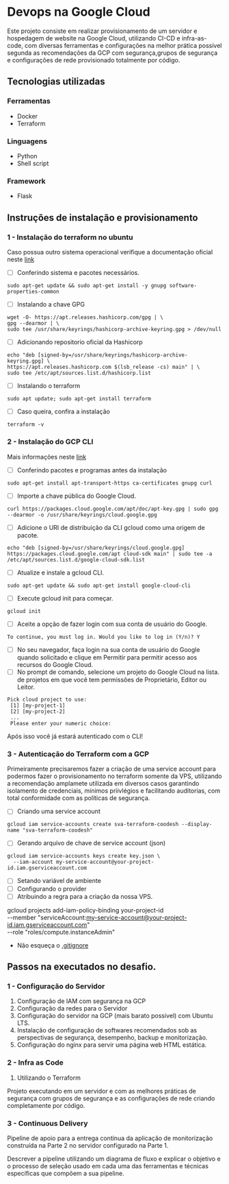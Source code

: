 # Devops na Google Cloud

Este projeto consiste em realizar provisionamento de um servidor e hospedagem de website na Google Cloud, utilizando CI-CD e infra-as-code, com diversas ferramentas e configurações na melhor prática possível segunda as recomendações da GCP com segurança,grupos de segurança e configurações de rede provisionado totalmente por código.

## Tecnologias utilizadas

### Ferramentas
- Docker
- Terraform

### Linguagens
- Python
- Shell script

### Framework
- Flask

## Instruções de instalação e provisionamento

### 1 - Instalação do terraform no ubuntu

Caso possua outro sistema operacional verifique a documentação oficial neste [link](https://developer.hashicorp.com/terraform/tutorials/aws-get-started/install-cli)
   
- [ ] Conferindo sistema e pacotes necessários.
```
sudo apt-get update && sudo apt-get install -y gnupg software-properties-common
```
- [ ] Instalando a chave GPG
```
wget -O- https://apt.releases.hashicorp.com/gpg | \
gpg --dearmor | \
sudo tee /usr/share/keyrings/hashicorp-archive-keyring.gpg > /dev/null
```
- [ ] Adicionando repositorio oficial da Hashicorp
```
echo "deb [signed-by=/usr/share/keyrings/hashicorp-archive-keyring.gpg] \
https://apt.releases.hashicorp.com $(lsb_release -cs) main" | \
sudo tee /etc/apt/sources.list.d/hashicorp.list
```
- [ ] Instalando o terraform
```
sudo apt update; sudo apt-get install terraform
```
- [ ] Caso queira, confira a instalação
```
terraform -v
```
### 2 - Instalação do GCP CLI

  Mais informações neste [link](https://cloud.google.com/sdk/docs/install-sdk?hl=pt-br&cloudshell=false#deb)

- [ ] Conferindo pacotes e programas antes da instalação
```
sudo apt-get install apt-transport-https ca-certificates gnupg curl
```
- [ ] Importe a chave pública do Google Cloud.
```
curl https://packages.cloud.google.com/apt/doc/apt-key.gpg | sudo gpg --dearmor -o /usr/share/keyrings/cloud.google.gpg
```
- [ ] Adicione o URI de distribuição da CLI gcloud como uma origem de pacote.
```
echo "deb [signed-by=/usr/share/keyrings/cloud.google.gpg] https://packages.cloud.google.com/apt cloud-sdk main" | sudo tee -a /etc/apt/sources.list.d/google-cloud-sdk.list
```
- [ ] Atualize e instale a gcloud CLI.
```
sudo apt-get update && sudo apt-get install google-cloud-cli
```
- [ ] Execute gcloud init para começar.
```
gcloud init
```
- [ ] Aceite a opção de fazer login com sua conta de usuário do Google.
```
To continue, you must log in. Would you like to log in (Y/n)? Y
```
- [ ] No seu navegador, faça login na sua conta de usuário do Google quando solicitado e clique em Permitir para permitir acesso aos recursos do Google Cloud.
- [ ] No prompt de comando, selecione um projeto do Google Cloud na lista. de projetos em que você tem permissões de Proprietário, Editor ou Leitor.
```
Pick cloud project to use:
 [1] [my-project-1]
 [2] [my-project-2]
 ...
 Please enter your numeric choice:
```

Após isso você já estará autenticado com o CLI!

### 3 - Autenticação do Terraform com a GCP

  Primeiramente precisaremos fazer a criação de uma service account para podermos fazer o provisionamento no terraform somente da VPS, utilizando a recomendação amplamete utilizada em diversos casos garantindo isolamento de credenciais, mínimos priivlégios e facilitando auditorias, com total conformidade com as políticas de segurança.

- [ ] Criando uma service account
```
gcloud iam service-accounts create sva-terraform-coodesh --display-name "sva-terraform-coodesh"
```
- [ ] Gerando arquivo de chave de service account (json)
```
gcloud iam service-accounts keys create key.json \
  --iam-account my-service-account@your-project-id.iam.gserviceaccount.com
```
- [ ] Setando variável de ambiente
- [ ] Configurando o provider
- [ ] Atribuindo a regra para a criação da nossa VPS.

gcloud projects add-iam-policy-binding your-project-id \
  --member "serviceAccount:my-service-account@your-project-id.iam.gserviceaccount.com" \
  --role "roles/compute.instanceAdmin"

- Não esqueça o [.gitignore](https://www.toptal.com/developers/gitignore)

## Passos na executados no desafio.

### 1 - Configuração do Servidor

1. Configuração de IAM com segurança na GCP
2. Configuração da redes para o Servidor
3. Configuração do servidor na GCP (mais barato possivel) com Ubuntu LTS.
4. Instalação de configuração de softwares recomendados sob as perspectivas de segurança, desempenho, backup e monitorização.
5. Configuração do nginx para servir uma página web HTML estática.

### 2 - Infra as Code

1. Utilizando o Terraform

Projeto executando em um servidor e com as melhores práticas de segurança com grupos de segurança e as configurações de rede criando completamente por código.

### 3 - Continuous Delivery

Pipeline de apoio para a entrega contínua da aplicação de monitorização construída na Parte 2 no servidor configurado na Parte 1.

Descrever a pipeline utilizando um diagrama de fluxo e explicar o objetivo e o processo de seleção usado em cada uma das ferramentas e técnicas específicas que compõem a sua pipeline. 